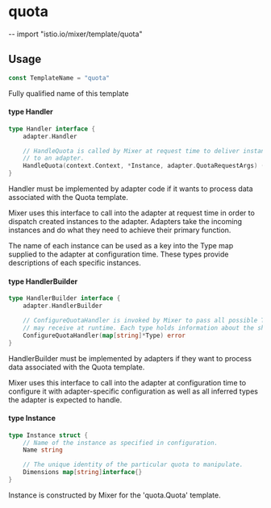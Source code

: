 # quota
--
    import "istio.io/mixer/template/quota"


## Usage

```go
const TemplateName = "quota"
```
Fully qualified name of this template

#### type Handler

```go
type Handler interface {
	adapter.Handler

	// HandleQuota is called by Mixer at request time to deliver instances to
	// to an adapter.
	HandleQuota(context.Context, *Instance, adapter.QuotaRequestArgs) (adapter.QuotaResult2, error)
}
```

Handler must be implemented by adapter code if it wants to process data
associated with the Quota template.

Mixer uses this interface to call into the adapter at request time in order to
dispatch created instances to the adapter. Adapters take the incoming instances
and do what they need to achieve their primary function.

The name of each instance can be used as a key into the Type map supplied to the
adapter at configuration time. These types provide descriptions of each specific
instances.

#### type HandlerBuilder

```go
type HandlerBuilder interface {
	adapter.HandlerBuilder

	// ConfigureQuotaHandler is invoked by Mixer to pass all possible Types for instances that an adapter
	// may receive at runtime. Each type holds information about the shape of the instances.
	ConfigureQuotaHandler(map[string]*Type) error
}
```

HandlerBuilder must be implemented by adapters if they want to process data
associated with the Quota template.

Mixer uses this interface to call into the adapter at configuration time to
configure it with adapter-specific configuration as well as all inferred types
the adapter is expected to handle.

#### type Instance

```go
type Instance struct {
	// Name of the instance as specified in configuration.
	Name string

	// The unique identity of the particular quota to manipulate.
	Dimensions map[string]interface{}
}
```

Instance is constructed by Mixer for the 'quota.Quota' template.
